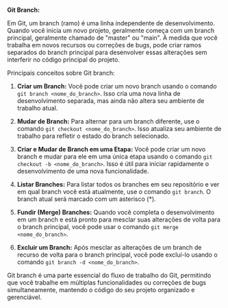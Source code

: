 **Git Branch:**

Em Git, um branch (ramo) é uma linha independente de desenvolvimento. Quando você inicia um novo projeto, geralmente começa com um branch principal, geralmente chamado de "master" ou "main". À medida que você trabalha em novos recursos ou correções de bugs, pode criar ramos separados do branch principal para desenvolver essas alterações sem interferir no código principal do projeto.

Principais conceitos sobre Git branch:

1. **Criar um Branch:** Você pode criar um novo branch usando o comando `git branch <nome_do_branch>`. Isso cria uma nova linha de desenvolvimento separada, mas ainda não altera seu ambiente de trabalho atual.

2. **Mudar de Branch:** Para alternar para um branch diferente, use o comando `git checkout <nome_do_branch>`. Isso atualiza seu ambiente de trabalho para refletir o estado do branch selecionado.

3. **Criar e Mudar de Branch em uma Etapa:** Você pode criar um novo branch e mudar para ele em uma única etapa usando o comando `git checkout -b <nome_do_branch>`. Isso é útil para iniciar rapidamente o desenvolvimento de uma nova funcionalidade.

4. **Listar Branches:** Para listar todos os branches em seu repositório e ver em qual branch você está atualmente, use o comando `git branch`. O branch atual será marcado com um asterisco (*).

5. **Fundir (Merge) Branches:** Quando você completa o desenvolvimento em um branch e está pronto para mesclar suas alterações de volta para o branch principal, você pode usar o comando `git merge <nome_do_branch>`.

6. **Excluir um Branch:** Após mesclar as alterações de um branch de recurso de volta para o branch principal, você pode excluí-lo usando o comando `git branch -d <nome_do_branch>`.

Git branch é uma parte essencial do fluxo de trabalho do Git, permitindo que você trabalhe em múltiplas funcionalidades ou correções de bugs simultaneamente, mantendo o código do seu projeto organizado e gerenciável.

